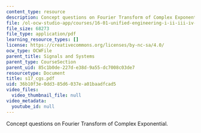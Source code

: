 ```yaml
---
content_type: resource
description: Concept questions on Fourier Transform of Complex Exponential.
file: /ol-ocw-studio-app/courses/16-01-unified-engineering-i-ii-iii-iv-fall-2005-spring-2006/36b10f3e0dd385d6037ea01baadfcad5_s17_cgs.pdf
file_size: 68273
file_type: application/pdf
learning_resource_types: []
license: https://creativecommons.org/licenses/by-nc-sa/4.0/
ocw_type: OCWFile
parent_title: Signals and Systems
parent_type: CourseSection
parent_uid: 85c1b0de-227d-e38d-9a55-dc7008c03de7
resourcetype: Document
title: s17_cgs.pdf
uid: 36b10f3e-0dd3-85d6-037e-a01baadfcad5
video_files:
  video_thumbnail_file: null
video_metadata:
  youtube_id: null
---
```

Concept questions on Fourier Transform of Complex Exponential.